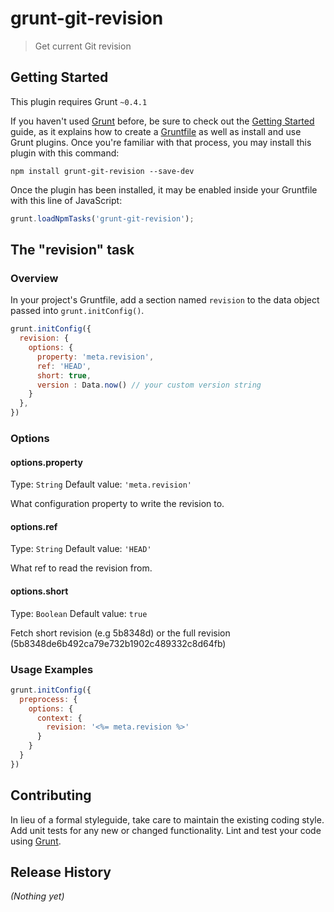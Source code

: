 # grunt-git-revision

> Get current Git revision

## Getting Started
This plugin requires Grunt `~0.4.1`

If you haven't used [Grunt](http://gruntjs.com/) before, be sure to check out the [Getting Started](http://gruntjs.com/getting-started) guide, as it explains how to create a [Gruntfile](http://gruntjs.com/sample-gruntfile) as well as install and use Grunt plugins. Once you're familiar with that process, you may install this plugin with this command:

```shell
npm install grunt-git-revision --save-dev
```

Once the plugin has been installed, it may be enabled inside your Gruntfile with this line of JavaScript:

```js
grunt.loadNpmTasks('grunt-git-revision');
```

## The "revision" task

### Overview
In your project's Gruntfile, add a section named `revision` to the data object passed into `grunt.initConfig()`.

```js
grunt.initConfig({
  revision: {
    options: {
      property: 'meta.revision',
      ref: 'HEAD',
      short: true,
      version : Data.now() // your custom version string
    }
  },
})
```

### Options

#### options.property
Type: `String`
Default value: `'meta.revision'`

What configuration property to write the revision to.

#### options.ref
Type: `String`
Default value: `'HEAD'`

What ref to read the revision from.

#### options.short
Type: `Boolean`
Default value: `true`

Fetch short revision (e.g 5b8348d) or the full revision (5b8348de6b492ca79e732b1902c489332c8d64fb)

### Usage Examples

```js
grunt.initConfig({
  preprocess: {
    options: {
      context: {
        revision: '<%= meta.revision %>'
      }
    }
  }
})
```

## Contributing
In lieu of a formal styleguide, take care to maintain the existing coding style. Add unit tests for any new or changed functionality. Lint and test your code using [Grunt](http://gruntjs.com/).

## Release History
_(Nothing yet)_
